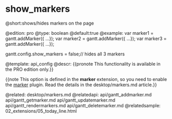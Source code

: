 show_markers
=============

@short:shows/hides markers on the page
	
@edition: pro
@type: boolean
@default:true
@example:
var marker1 = gantt.addMarker({ ...}); 
var marker2 = gantt.addMarker({ ...}); 
var marker3 = gantt.addMarker({ ...}); 

gantt.config.show_markers = false;// hides all 3 markers

@template:	api_config
@descr:
{{pronote This functionality is available in the PRO edition only.}}

{{note This option is defined in the **marker** extension, so you need to enable the [marker](desktop/extensions_list.md#verticalmarker) plugin. Read the details in the desktop/markers.md article.}}


@related:
	desktop/markers.md
@relatedapi:
    api/gantt_addmarker.md
	api/gantt_getmarker.md
	api/gantt_updatemarker.md
	api/gantt_rendermarkers.md
	api/gantt_deletemarker.md
@relatedsample:
	02_extensions/05_today_line.html


